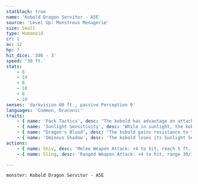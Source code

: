 ```yaml
---
statblock: true
name: 'Kobold Dragon Servitor - A5E'
source: 'Level Up: Monstrous Menagerie'
size: Small
type: Humanoid
cr: 1
ac: 12
hp: 7
hit_dice: '3d6 - 3'
speed: '30 ft.'
stats:
    - 6
    - 14
    - 8
    - 10
    - 8
    - 10
senses: 'darkvision 60 ft., passive Perception 9'
languages: 'Common, Draconic'
traits:
    - { name: 'Pack Tactics', desc: "The kobold has advantage on attack rolls against a creature if at least one of the kobold's allies is within 5 feet of the creature and not incapacitated." }
    - { name: 'Sunlight Sensitivity', desc: 'While in sunlight, the kobold has disadvantage on attack rolls, as well as on Perception checks that rely on sight.' }
    - { name: "Dragon's Blood", desc: "The kobold gains resistance to the damage type of its master's breath weapon." }
    - { name: 'Ominous Shadow', desc: 'The kobold loses its Sunlight Sensitivity trait while within 60 feet of its master.' }
actions:
    - { name: Shiv, desc: 'Melee Weapon Attack: +4 to hit, reach 5 ft., one target. Hit: 3 (1d3 + 2) piercing damage.' }
    - { name: Sling, desc: 'Ranged Weapon Attack: +4 to hit, range 30/120 ft., one target. Hit: 4 (1d4 + 2) bludgeoning damage.' }

---
```

```statblock
monster: Kobold Dragon Servitor - A5E
```
